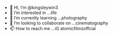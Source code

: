 - 👋 Hi, I’m @kingsleywin3
- 👀 I’m interested in ...life
- 🌱 I’m currently learning ...photography 
- 💞️ I’m looking to collaborate on ...cinematography 
- 📫 How to reach me ...iG atomicfilmzoffcial

<!---
kingsleywin3/kingsleywin3 is a ✨ special ✨ repository because its `README.md` (this file) appears on your GitHub profile.
You can click the Preview link to take a look at your changes.
--->
